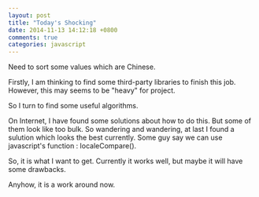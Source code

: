 ```yaml
---
layout: post
title: "Today's Shocking"
date: 2014-11-13 14:12:18 +0800
comments: true
categories: javascript
---
```


Need to sort some values which are Chinese. 

Firstly, I am thinking to find some third-party libraries to finish this job. However, this may seems to be "heavy" for project. 

<!-- more -->

So I turn to find some useful algorithms.

On Internet, I have found some solutions about how to do this. But some of them look like too bulk. So wandering and wandering, at last I found a sulution which looks the best currently. Some guy say we can use javascript's function : localeCompare(). 

So, it is what I want to get. Currently it works well, but maybe it will have some drawbacks. 

Anyhow, it is a work around now.
